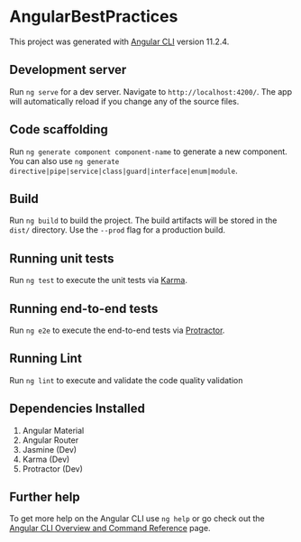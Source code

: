 # AngularBestPractices

This project was generated with [Angular CLI](https://github.com/angular/angular-cli) version 11.2.4.

## Development server

Run `ng serve` for a dev server. Navigate to `http://localhost:4200/`. The app will automatically reload if you change any of the source files.

## Code scaffolding

Run `ng generate component component-name` to generate a new component. You can also use `ng generate directive|pipe|service|class|guard|interface|enum|module`.

## Build

Run `ng build` to build the project. The build artifacts will be stored in the `dist/` directory. Use the `--prod` flag for a production build.

## Running unit tests

Run `ng test` to execute the unit tests via [Karma](https://karma-runner.github.io).

## Running end-to-end tests

Run `ng e2e` to execute the end-to-end tests via [Protractor](http://www.protractortest.org/).

## Running Lint

Run `ng lint` to execute and validate the code quality validation

## Dependencies Installed
1. Angular Material
2. Angular Router
3. Jasmine (Dev)
4. Karma (Dev)
5. Protractor (Dev)

## Further help

To get more help on the Angular CLI use `ng help` or go check out the [Angular CLI Overview and Command Reference](https://angular.io/cli) page.
